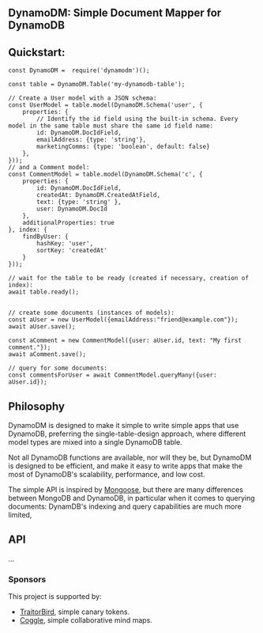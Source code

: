## DynamoDM: Simple Document Mapper for DynamoDB

## Quickstart:
```
const DynamoDM =  require('dynamodm')();

const table = DynamoDM.Table('my-dynamodb-table');

// Create a User model with a JSON schema:
const UserModel = table.model(DynamoDM.Schema('user', {
    properties: {
        // Identify the id field using the built-in schema. Every model in the same table must share the same id field name:
        id: DynamoDM.DocIdField,
        emailAddress: {type: 'string'},
        marketingComms: {type: 'boolean', default: false}
    },
}));
// and a Comment model:
const CommentModel = table.model(DynamoDM.Schema('c', {
    properties: {
        id: DynamoDM.DocIdField,
        createdAt: DynamoDM.CreatedAtField,
        text: {type: 'string' },
        user: DynamoDM.DocId
    },
    additionalProperties: true
}, index: {
    findByUser: {
        hashKey: 'user',
        sortKey: 'createdAt'
    }
}));

// wait for the table to be ready (created if necessary, creation of index):
await table.ready();


// create some documents (instances of models):
const aUser = new UserModel({emailAddress:"friend@example.com"});
await aUser.save();

const aComment = new CommentModel({user: aUser.id, text: "My first comment."});
await aComment.save();

// query for some documents:
const commentsForUser = await CommentModel.queryMany({user: aUser.id});

```

## Philosophy
DynamoDM is designed to make it simple to write simple apps that use DynamoDB,
preferring the single-table-design approach, where different model types are
mixed into a single DynamoDB table.

Not all DynamoDB functions are available, nor will they be, but DynamoDM is
designed to be efficient, and make it easy to write apps that make the most of
DynamoDB's scalability, performance, and low cost.

The simple API is inspired by [Mongoose](https://mongoosejs.com), but there are
many differences between MongoDB and DynamoDB, in particular when it comes to
querying documents: DynamDB's indexing and query capabilities are much more
limited, 


## API
...

### Sponsors
This project is supported by:
 * [TraitorBird](https://traitorbird.com), simple canary tokens.
 * [Coggle](https://coggle.it), simple collaborative mind maps.

